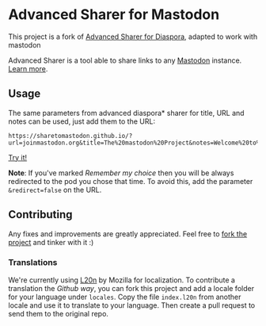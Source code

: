 Advanced Sharer for Mastodon
=========================

This project is a fork of [Advanced Sharer for Diaspora](https://github.com/sharetodiaspora/sharetodiaspora.github.io), adapted to work with mastodon

Advanced Sharer is a tool able to share links to any
[Mastodon](https://github.com/tootsuite/mastodon) instance.
[Learn more](https://sharetomastodon.github.io/about).

## Usage
The same parameters from advanced diaspora* sharer for title,
URL and notes can be used, just add them to the URL:

```
https://sharetomastodon.github.io/?url=joinmastodon.org&title=The%20mastodon%20Project&notes=Welcome%20to%20mastodon
```

[Try it!](https://sharetomastodon.github.io/?url=joinmastodon.org&title=The%20mastodon%20Project&notes=Welcome%20to%20mastodon)

**Note**: If you've marked *Remember my choice* then you
will be always redirected to the pod you chose that time.
To avoid this, add the parameter `&redirect=false` on the URL.

## Contributing
Any fixes and improvements are greatly appreciated. Feel
free to [fork the project](https://github.com/sharetomastodon/sharetomastodon.github.io/fork)
and tinker with it :)

### Translations
We're currently using [L20n](https://github.com/l20n/l20n.js)
by Mozilla for localization. To contribute a translation the
*Github way*, you can fork this project and add a locale folder
for your language under `locales`. Copy the file `index.l20n`
from another locale and use it to translate to your language.
Then create a pull request to send them to the original repo.
